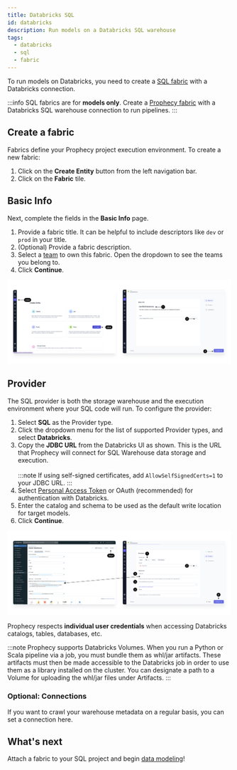 ```yaml
---
title: Databricks SQL
id: databricks
description: Run models on a Databricks SQL warehouse
tags:
  - databricks
  - sql
  - fabric
---
```


To run models on Databricks, you need to create a [SQL fabric](/administration/fabrics/sql-fabrics/Fabrics) with a Databricks connection.

:::info
SQL fabrics are for **models only**. Create a [Prophecy fabric](/administration/fabrics/prophecy-fabrics/) with a Databricks SQL warehouse connection to run pipelines.
:::

## Create a fabric

Fabrics define your Prophecy project execution environment. To create a new fabric:

1. Click on the **Create Entity** button from the left navigation bar.
1. Click on the **Fabric** tile.

## Basic Info

Next, complete the fields in the **Basic Info** page.

1. Provide a fabric title. It can be helpful to include descriptors like `dev` or `prod` in your title.
1. (Optional) Provide a fabric description.
1. Select a [team](/administration/team-based-access) to own this fabric. Open the dropdown to see the teams you belong to.
1. Click **Continue**.

![DBInfo](./img/DatabricksFabric1.png)

## Provider

The SQL provider is both the storage warehouse and the execution environment where your SQL code will run. To configure the provider:

1. Select **SQL** as the Provider type.
1. Click the dropdown menu for the list of supported Provider types, and select **Databricks**.
1. Copy the **JDBC URL** from the Databricks UI as shown. This is the URL that Prophecy will connect for SQL Warehouse data storage and execution. <br/><br/>
   :::note
   If using self-signed certificates, add `AllowSelfSignedCerts=1` to your JDBC URL.
   :::
1. Select [Personal Access Token](https://docs.databricks.com/aws/en/dev-tools/auth/pat) or OAuth (recommended) for authentication with Databricks.
1. Enter the catalog and schema to be used as the default write location for target models.
1. Click **Continue**.

![SFProvider](./img/DatabricksFabric2.png)

Prophecy respects **individual user credentials** when accessing Databricks catalogs, tables, databases, etc.

:::note
Prophecy supports Databricks Volumes. When you run a Python or Scala pipeline via a job, you must bundle them as whl/jar artifacts. These artifacts must then be made accessible to the Databricks job in order to use them as a library installed on the cluster. You can designate a path to a Volume for uploading the whl/jar files under Artifacts.
:::

### Optional: Connections

If you want to crawl your warehouse metadata on a regular basis, you can set a connection here.

## What's next

Attach a fabric to your SQL project and begin [data modeling](/engineers/models)!
